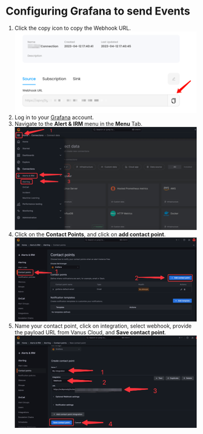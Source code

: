 # **Configuring Grafana to send Events**

1. Click the copy icon to copy the Webhook URL.
   ![](images/getlink.png)
2. Log in to your [Grafana](https://grafana.com) account.
3. Navigate to the **Alert & IRM** menu in the **Menu** Tab.
![img.png](img.png)
4. Click on the **Contact Points**, and click on **add contact point**.
![img_1.png](img_1.png)
5. Name your contact point, click on integration, select webhook, provide the payload URL from Vanus Cloud, and **Save contact point**.
![img_2.png](img_2.png)